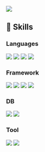 <a href="https://kihyun1998.github.io/" target="_blank"><img src="https://img.shields.io/badge/Blog-181717?style=flat-square&logo=github&logoColor=white"/></a>

## 🦾 Skills

### Languages

<img src="https://img.shields.io/badge/golang-00ADD8?style=flat-square&logo=go&logoColor=white"/> <img src="https://img.shields.io/badge/csharp-512BD4?style=flat-square&logo=csharp&logoColor=white"/> <img src="https://img.shields.io/badge/python-3776AB?style=flat-square&logo=python&logoColor=white"/> <img src="https://img.shields.io/badge/javascript-F7DF1E?style=flat-square&logo=javascript&logoColor=black"/>


### Framework

<img src="https://img.shields.io/badge/flutter-02569B?style=flat-square&logo=flutter&logoColor=white"/> <img src="https://img.shields.io/badge/gRPC-00ADD8?style=flat-square&logo=go&logoColor=white"/> <img src="https://img.shields.io/badge/react-1e1e1e?style=flat-square&logo=react&logoColor=61DAFB"/> <img src="https://img.shields.io/badge/fastapi-009688?style=flat-square&logo=fastapi&logoColor=white"/>

### DB

<img src="https://img.shields.io/badge/postgresql-4169E1?style=flat-square&logo=postgresql&logoColor=white"/> <img src="https://img.shields.io/badge/mongodb-47A248?style=flat-square&logo=mongodb&logoColor=white"/>

### Tool

<img src="https://img.shields.io/badge/jira-0052CC?style=flat-square&logo=jira&logoColor=white"/> <img src="https://img.shields.io/badge/GitHub_Actions-2088FF?style=flat-square&logo=githubactions&logoColor=white"/>


<!--
**kihyun1998/kihyun1998** is a ✨ _special_ ✨ repository because its `README.md` (this file) appears on your GitHub profile.

Here are some ideas to get you started:

- 🔭 I’m currently working on ...
- 🌱 I’m currently learning ...
- 👯 I’m looking to collaborate on ...
- 🤔 I’m looking for help with ...
- 💬 Ask me about ...
- 📫 How to reach me: ...
- 😄 Pronouns: ...
- ⚡ Fun fact: ...
-->
